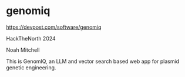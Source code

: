 # genomiq

https://devpost.com/software/genomiq

HackTheNorth 2024

Noah Mitchell

This is GenomIQ, an LLM and vector search based web app for plasmid genetic engineering.
